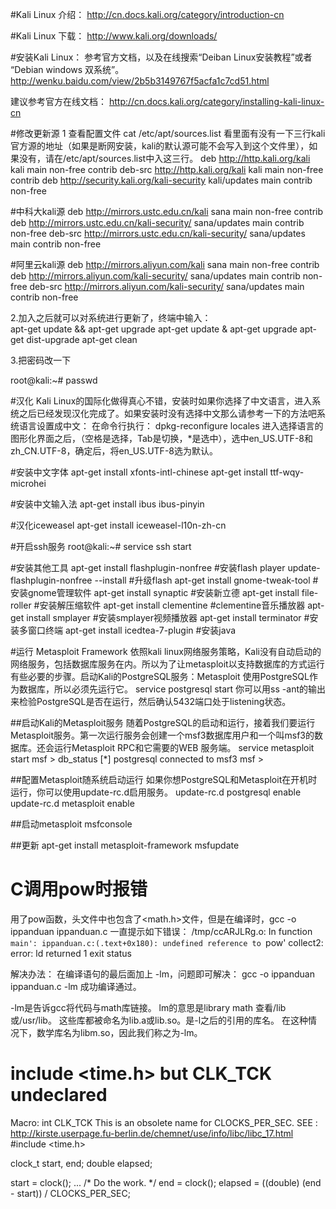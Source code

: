 #Kali Linux 介绍：
http://cn.docs.kali.org/category/introduction-cn

#Kali Linux 下载：
http://www.kali.org/downloads/

#安装Kali Linux：
参考官方文档，以及在线搜索“Deiban Linux安装教程”或者 “Debian windows 双系统”。
http://wenku.baidu.com/view/2b5b3149767f5acfa1c7cd51.html

建议参考官方在线文档：
http://cn.docs.kali.org/category/installing-kali-linux-cn

#修改更新源
1 查看配置文件
cat /etc/apt/sources.list
看里面有没有一下三行kali官方源的地址（如果是断网安装，kali的默认源可能不会写入到这个文件里），如果没有，请在/etc/apt/sources.list中入这三行。
	deb http://http.kali.org/kali kali main non-free contrib
    deb-src http://http.kali.org/kali kali main non-free contrib
    deb http://security.kali.org/kali-security kali/updates main contrib non-free

#中科大kali源
deb http://mirrors.ustc.edu.cn/kali sana main non-free contrib
deb http://mirrors.ustc.edu.cn/kali-security/ sana/updates main contrib non-free
deb-src http://mirrors.ustc.edu.cn/kali-security/ sana/updates main contrib non-free
 
#阿里云kali源
deb http://mirrors.aliyun.com/kali sana main non-free contrib
deb http://mirrors.aliyun.com/kali-security/ sana/updates main contrib non-free
deb-src http://mirrors.aliyun.com/kali-security/ sana/updates main contrib non-free


2.加入之后就可以对系统进行更新了，终端中输入：	
apt-get update && apt-get upgrade 
apt-get update & apt-get upgrade
apt-get dist-upgrade 
apt-get clean 

3.把密码改一下

root@kali:~# passwd

#汉化
Kali Linux的国际化做得真心不错，安装时如果你选择了中文语言，进入系统之后已经发现汉化完成了。如果安装时没有选择中文那么请参考一下的方法吧系统语言设置成中文：
在命令行执行：
dpkg-reconfigure locales
进入选择语言的图形化界面之后，（空格是选择，Tab是切换，*是选中），选中en_US.UTF-8和zh_CN.UTF-8，确定后，将en_US.UTF-8选为默认。 

#安装中文字体
apt-get install xfonts-intl-chinese
apt-get install ttf-wqy-microhei

#安装中文输入法
apt-get install ibus ibus-pinyin

#汉化iceweasel
apt-get install iceweasel-l10n-zh-cn

#开启ssh服务
root@kali:~# service ssh start

#安装其他工具
apt-get install flashplugin-nonfree      #安装flash player
update-flashplugin-nonfree --install     #升级flash
apt-get install gnome-tweak-tool         #安装gnome管理软件
apt-get install synaptic                 #安装新立德
apt-get install file-roller              #安装解压缩软件
apt-get install clementine               #clementine音乐播放器
apt-get install smplayer                 #安装smplayer视频播放器
apt-get install terminator               #安装多窗口终端
apt-get install icedtea-7-plugin         #安装java

#运行 Metasploit Framework
依照kali linux网络服务策略，Kali没有自动启动的网络服务，包括数据库服务在内。所以为了让metasploit以支持数据库的方式运行有些必要的步骤。启动Kali的PostgreSQL服务：Metasploit 使用PostgreSQL作为数据库，所以必须先运行它。
service postgresql start
你可以用ss -ant的输出来检验PostgreSQL是否在运行，然后确认5432端口处于listening状态。

##启动Kali的Metasploit服务
随着PostgreSQL的启动和运行，接着我们要运行Metasploit服务。第一次运行服务会创建一个msf3数据库用户和一个叫msf3的数据库。还会运行Metasploit RPC和它需要的WEB 服务端。
service metasploit start
msf > db_status
[*] postgresql connected to msf3
msf >

##配置Metasploit随系统启动运行
如果你想PostgreSQL和Metasploit在开机时运行，你可以使用update-rc.d启用服务。
update-rc.d postgresql enable
update-rc.d metasploit enable

##启动metasploit
msfconsole

##更新
apt-get  install metasploit-framework
msfupdate

# C调用pow时报错
用了pow函数，头文件中也包含了<math.h>文件，但是在编译时，gcc -o ippanduan ippanduan.c  一直提示如下错误：
        /tmp/ccARJLRg.o: In function `main':
        ippanduan.c:(.text+0x180): undefined reference to `pow'
        collect2: error: ld returned 1 exit status

解决办法：
在编译语句的最后面加上 -lm，问题即可解决：
        gcc -o ippanduan ippanduan.c -lm
成功编译通过。

-lm是告诉gcc将代码与math库链接。
lm的意思是library math
查看/lib或/usr/lib。 这些库都被命名为lib<name>.a或lib<name>.so。<name>是-l之后的引用的库名。 
在这种情况下，数学库名为libm.so，因此我们称之为-lm。

# include <time.h> but CLK_TCK undeclared
Macro: int CLK_TCK
This is an obsolete name for CLOCKS_PER_SEC.
SEE : http://kirste.userpage.fu-berlin.de/chemnet/use/info/libc/libc_17.html
#include <time.h>

clock_t start, end;
double elapsed;

start = clock();
... /* Do the work. */
end = clock();
elapsed = ((double) (end - start)) / CLOCKS_PER_SEC;
